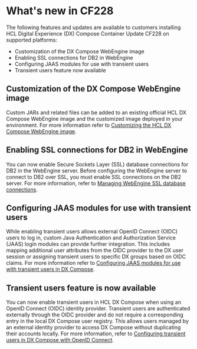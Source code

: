 # What's new in CF228

The following features and updates are available to customers installing HCL Digital Experience (DX) Compose Container Update CF228 on supported platforms:

- Customization of the DX Compose WebEngine image
- Enabling SSL connections for DB2 in WebEngine
- Configuring JAAS modules for use with transient users
- Transient users feature now available

## Customization of the DX Compose WebEngine image

Custom JARs and related files can be added to an existing official HCL DX Compose WebEngine image and the customized image deployed in your environment. For more information refer to [Customizing the HCL DX Compose WebEngine image](../deploy_dx/manage/cfg_webengine/customize_webengine_image.md).

## Enabling SSL connections for DB2 in WebEngine

You can now enable Secure Sockets Layer (SSL) database connections for DB2 in the WebEngine server. Before configuring the WebEngine server to connect to DB2 over SSL, you must enable SSL connections on the DB2 server. For more information, refer to [Managing WebEngine SSL database connections](../deploy_dx/manage/working_with_compose/db_over_ssl.md).

## Configuring JAAS modules for use with transient users

While enabling transient users allows external OpenID Connect (OIDC) users to log in, custom Java Authentication and Authorization Service (JAAS) login modules can provide further integration. This includes mapping additional user attributes from the OIDC provider to the DX user session or assigning transient users to specific DX groups based on OIDC claims. For more information refer to [Configuring JAAS modules for use with transient users in DX Compose](../deploy_dx/manage/cfg_webengine/configure_jaas_modules.md).

## Transient users feature is now available

You can now enable transient users in HCL DX Compose when using an OpenID Connect (OIDC) identity provider. Transient users are authenticated externally through the OIDC provider and do not require a corresponding entry in the local DX Compose user registry. This allows users managed by an external identity provider to access DX Compose without duplicating their accounts locally. For more information, refer to [Configuring transient users in DX Compose with OpenID Connect](../deploy_dx/manage/cfg_webengine/configure_transient_users.md).
